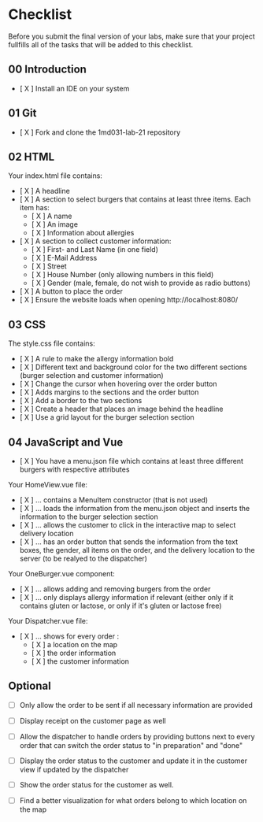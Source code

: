 # Checklist

Before you submit the final version of your labs, make sure that your project fullfills all of the tasks that will be added to this checklist.

## 00 Introduction

- [ X ] Install an IDE on your system

## 01 Git

- [ X ] Fork and clone the 1md031-lab-21 repository

## 02 HTML

Your index.html file contains:
- [ X ] A headline
- [ X ] A section to select burgers that contains at least three items. Each item has:
    - [ X ] A name
    - [ X ] An image
    - [ X ] Information about allergies 
- [ X ] A section to collect customer information:
    - [ X ] First- and Last Name (in one field)
    - [ X ] E-Mail Address
    - [ X ] Street
    - [ X ] House Number (only allowing numbers in this field)
    - [ X ] Gender (male, female, do not wish to provide as radio buttons)
- [ X ] A button to place the order
- [ X ] Ensure the website loads when opening http://localhost:8080/

## 03 CSS

The style.css file contains:
- [ X ] A rule to make the allergy information bold
- [ X ] Different text and background color for the two different sections (burger selection and customer information)
- [ X ] Change the cursor when hovering over the order button
- [ X ] Adds margins to the sections and the order button
- [ X ] Add a border to the two sections
- [ X ] Create a header that places an image behind the headline
- [ X ] Use a grid layout for the burger selection section

## 04 JavaScript and Vue

- [ X ] You have a menu.json file which contains at least three different burgers with respective attributes

Your HomeView.vue file:
- [ X ] ... contains a MenuItem constructor (that is not used)
- [ X ] ... loads the information from the menu.json object and inserts the information to the burger selection section
- [ X ] ... allows the customer to click in the interactive map to select delivery location
- [ X ] ... has an order button that sends the information from the text boxes, the gender, all items on the order, and the delivery location to the server (to be realyed to the dispatcher)

Your OneBurger.vue component:
- [ X ] ... allows adding and removing burgers from the order
- [ X ] ... only displays allergy information if relevant (either only if it contains gluten or lactose, or only if it's gluten or lactose free)

Your Dispatcher.vue file:
- [ X ] ... shows for every order :
    - [ X ] a location on the map
    - [ X ] the order information
    - [ X ] the customer information

## Optional
- [ ] Only allow the order to be sent if all necessary information are provided
- [ ] Display receipt on the customer page as well
- [ ] Allow the dispatcher to handle orders by providing buttons next to every order that can switch the order status to "in preparation" and "done"
- [ ] Display the order status to the customer and update it in the customer view if updated by the dispatcher
- [ ] Show the order status for the customer as well.
- [ ] Find a better visualization for what orders belong to which location on the map

